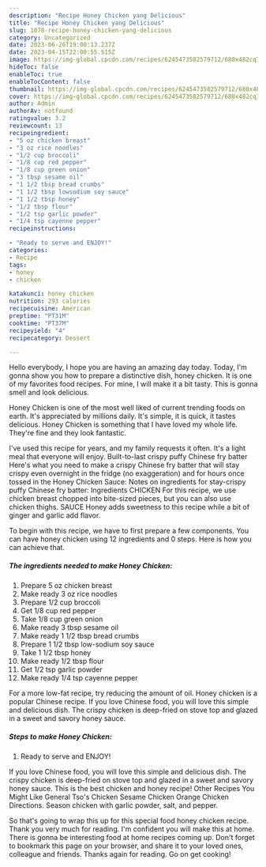 ```yaml
---
description: "Recipe Honey Chicken yang Delicious"
title: "Recipe Honey Chicken yang Delicious"
slug: 1078-recipe-honey-chicken-yang-delicious
category: Uncategorized
date: 2023-06-26T19:00:13.237Z
date: 2023-04-15T22:00:55.515Z
image: https://img-global.cpcdn.com/recipes/6245473582579712/680x482cq70/honey-chicken-recipe-main-photo.jpg
hideToc: false
enableToc: true
enableTocContent: false
thumbnail: https://img-global.cpcdn.com/recipes/6245473582579712/680x482cq70/honey-chicken-recipe-main-photo.jpg
cover: https://img-global.cpcdn.com/recipes/6245473582579712/680x482cq70/honey-chicken-recipe-main-photo.jpg
author: Admin
authorAv: notfound
ratingvalue: 3.2
reviewcount: 13
recipeingredient:
- "5 oz chicken breast"
- "3 oz rice noodles"
- "1/2 cup broccoli"
- "1/8 cup red pepper"
- "1/8 cup green onion"
- "3 tbsp sesame oil"
- "1 1/2 tbsp bread crumbs"
- "1 1/2 tbsp lowsodium soy sauce"
- "1 1/2 tbsp honey"
- "1/2 tbsp flour"
- "1/2 tsp garlic powder"
- "1/4 tsp cayenne pepper"
recipeinstructions:

- "Ready to serve and ENJOY!"
categories:
- Recipe
tags:
- honey
- chicken

katakunci: honey chicken 
nutrition: 293 calories
recipecuisine: American
preptime: "PT31M"
cooktime: "PT37M"
recipeyield: "4"
recipecategory: Dessert

---
```



Hello everybody, I hope you are having an amazing day today. Today, I'm gonna show you how to prepare a distinctive dish, honey chicken. It is one of my favorites food recipes. For mine, I will make it a bit tasty. This is gonna smell and look delicious.

Honey Chicken is one of the most well liked of current trending foods on earth. It's appreciated by millions daily. It's simple, it is quick, it tastes delicious. Honey Chicken is something that I have loved my whole life. They're fine and they look fantastic.

I&#39;ve used this recipe for years, and my family requests it often. It&#39;s a light meal that everyone will enjoy. Built-to-last crispy puffy Chinese fry batter Here&#39;s what you need to make a crispy Chinese fry batter that will stay crispy even overnight in the fridge (no exaggeration) and for hours once tossed in the Honey Chicken Sauce: Notes on ingredients for stay-crispy puffy Chinese fry batter: Ingredients CHICKEN For this recipe, we use chicken breast chopped into bite-sized pieces, but you can also use chicken thighs. SAUCE Honey adds sweetness to this recipe while a bit of ginger and garlic add flavor.


To begin with this recipe, we have to first prepare a few components. You can have honey chicken using 12 ingredients and 0 steps. Here is how you can achieve that.

<!--inarticleads1-->

##### The ingredients needed to make Honey Chicken:

1. Prepare 5 oz chicken breast
1. Make ready 3 oz rice noodles
1. Prepare 1/2 cup broccoli
1. Get 1/8 cup red pepper
1. Take 1/8 cup green onion
1. Make ready 3 tbsp sesame oil
1. Make ready 1 1/2 tbsp bread crumbs
1. Prepare 1 1/2 tbsp low-sodium soy sauce
1. Take 1 1/2 tbsp honey
1. Make ready 1/2 tbsp flour
1. Get 1/2 tsp garlic powder
1. Make ready 1/4 tsp cayenne pepper


For a more low-fat recipe, try reducing the amount of oil. Honey chicken is a popular Chinese recipe. If you love Chinese food, you will love this simple and delicious dish. The crispy chicken is deep-fried on stove top and glazed in a sweet and savory honey sauce. 

<!--inarticleads2-->

##### Steps to make Honey Chicken:


1. Ready to serve and ENJOY!

If you love Chinese food, you will love this simple and delicious dish. The crispy chicken is deep-fried on stove top and glazed in a sweet and savory honey sauce. This is the best chicken and honey recipe! Other Recipes You Might Like General Tso&#39;s Chicken Sesame Chicken Orange Chicken Directions. Season chicken with garlic powder, salt, and pepper. 

So that's going to wrap this up for this special food honey chicken recipe. Thank you very much for reading. I'm confident you will make this at home. There is gonna be interesting food at home recipes coming up. Don't forget to bookmark this page on your browser, and share it to your loved ones, colleague and friends. Thanks again for reading. Go on get cooking!

